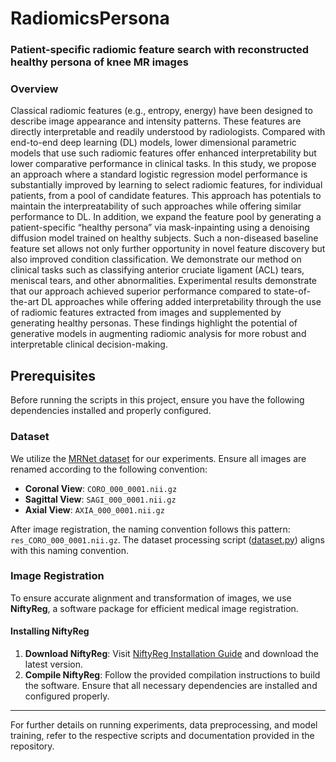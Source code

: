 # RadiomicsPersona

### Patient-specific radiomic feature search with reconstructed healthy persona of knee MR images

### Overview
Classical radiomic features (e.g., entropy, energy) have been designed to describe image appearance and intensity patterns. These features are directly interpretable and readily understood by radiologists. Compared with end-to-end deep learning (DL) models, lower dimensional parametric models that use such radiomic features offer enhanced interpretability but lower comparative performance in clinical tasks. In this study, we propose an approach where a standard logistic regression model performance is substantially improved by learning to select radiomic features, for individual patients, from a pool of candidate features. This approach has potentials to maintain the interpreatability of such approaches while offering similar performance to DL. In addition, we expand the feature pool by generating a patient-specific “healthy persona” via mask-inpainting using a denoising diffusion model trained on healthy subjects. Such a non-diseased baseline feature set allows not only further opportunity in novel feature discovery but also improved condition classification.
We demonstrate our method on clinical tasks such as classifying anterior cruciate ligament (ACL) tears, meniscal tears, and other abnormalities. Experimental results demonstrate that our approach achieved superior performance compared to state-of-the-art DL approaches while offering added interpretability through the use of radiomic features extracted from images and supplemented by generating healthy personas. These findings highlight the potential of generative models in augmenting radiomic analysis for more robust and interpretable clinical decision-making. 

## **Prerequisites**
Before running the scripts in this project, ensure you have the following dependencies installed and properly configured.

### **Dataset**
We utilize the [MRNet dataset](https://stanfordmlgroup.github.io/competitions/mrnet/) for our experiments. Ensure all images are renamed according to the following convention:

- **Coronal View**: `CORO_000_0001.nii.gz`
- **Sagittal View**: `SAGI_000_0001.nii.gz`
- **Axial View**: `AXIA_000_0001.nii.gz`

After image registration, the naming convention follows this pattern: `res_CORO_000_0001.nii.gz`. The dataset processing script ([dataset.py](dataset.py)) aligns with this naming convention.

### **Image Registration**
To ensure accurate alignment and transformation of images, we use **NiftyReg**, a software package for efficient medical image registration.

#### **Installing NiftyReg**
1. **Download NiftyReg**: Visit [NiftyReg Installation Guide](http://cmictig.cs.ucl.ac.uk/wiki/index.php/NiftyReg_install) and download the latest version.
2. **Compile NiftyReg**: Follow the provided compilation instructions to build the software. Ensure that all necessary dependencies are installed and configured properly.

---

For further details on running experiments, data preprocessing, and model training, refer to the respective scripts and documentation provided in the repository.
